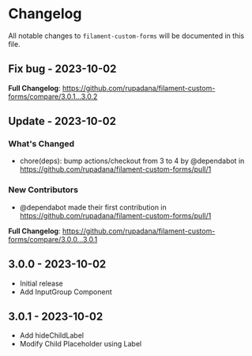 # Changelog

All notable changes to `filament-custom-forms` will be documented in this file.

## Fix bug - 2023-10-02

**Full Changelog**: https://github.com/rupadana/filament-custom-forms/compare/3.0.1...3.0.2

## Update - 2023-10-02

### What's Changed

- chore(deps): bump actions/checkout from 3 to 4 by @dependabot in https://github.com/rupadana/filament-custom-forms/pull/1

### New Contributors

- @dependabot made their first contribution in https://github.com/rupadana/filament-custom-forms/pull/1

**Full Changelog**: https://github.com/rupadana/filament-custom-forms/compare/3.0.0...3.0.1

## 3.0.0 - 2023-10-02

- Initial release
- Add InputGroup Component

## 3.0.1 - 2023-10-02

- Add hideChildLabel
- Modify Child Placeholder using Label
